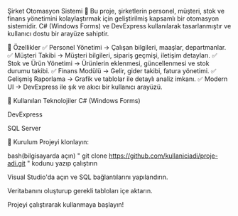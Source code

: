 Şirket Otomasyon Sistemi 🚀
Bu proje, şirketlerin personel, müşteri, stok ve finans yönetimini kolaylaştırmak için geliştirilmiş kapsamlı bir otomasyon sistemidir. C# (Windows Forms) ve DevExpress kullanılarak tasarlanmıştır ve kullanıcı dostu bir arayüze sahiptir.

📌 Özellikler
✅ Personel Yönetimi → Çalışan bilgileri, maaşlar, departmanlar.
✅ Müşteri Takibi → Müşteri bilgileri, sipariş geçmişi, iletişim detayları.
✅ Stok ve Ürün Yönetimi → Ürünlerin eklenmesi, güncellenmesi ve stok durumu takibi.
✅ Finans Modülü → Gelir, gider takibi, fatura yönetimi.
✅ Gelişmiş Raporlama → Grafik ve tablolar ile detaylı analiz imkanı.
✅ Modern UI → DevExpress ile şık ve akıcı bir kullanıcı arayüzü.

🔧 Kullanılan Teknolojiler
C# (Windows Forms)

DevExpress

SQL Server

📂 Kurulum
Projeyi klonlayın:

bash(bilgisayarda açın)
" git clone https://github.com/kullaniciadi/proje-adi.git " kodunu yazıp çalıştırın

Visual Studio'da açın ve SQL bağlantılarını yapılandırın.

Veritabanını oluşturup gerekli tabloları içe aktarın.

Projeyi çalıştırarak kullanmaya başlayın!

